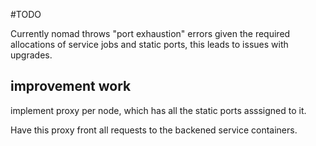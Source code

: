 #TODO

Currently nomad throws "port exhaustion" errors given the required allocations of service jobs and static ports, this leads to issues with upgrades.


## improvement work

implement proxy per node, which has all the static ports asssigned to it.

Have this proxy front all requests to the backened service containers.


